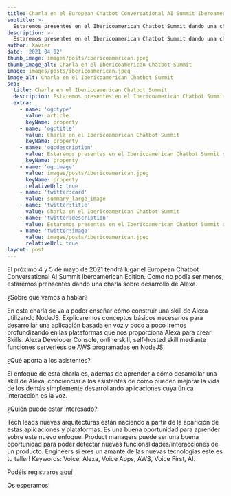 ```yaml
---
title: Charla en el European Chatbot Conversational AI Summit Iberoamerican Edition
subtitle: >-
  Estaremos presentes en el Ibericoamerican Chatbot Summit dando una charla.
description: >-
  Estaremos presentes en el Ibericoamerican Chatbot Summit dando una charla.
author: Xavier
date: '2021-04-02'
thumb_image: images/posts/ibericoamerican.jpeg
thumb_image_alt: Charla en el Ibericoamerican Chatbot Summit
image: images/posts/ibericoamerican.jpeg
image_alt: Charla en el Ibericoamerican Chatbot Summit
seo:
  title: Charla en el Ibericoamerican Chatbot Summit
  description: Estaremos presentes en el Ibericoamerican Chatbot Summit dando una charla.
  extra:
    - name: 'og:type'
      value: article
      keyName: property
    - name: 'og:title'
      value: Charla en el Ibericoamerican Chatbot Summit
      keyName: property
    - name: 'og:description'
      value: Estaremos presentes en el Ibericoamerican Chatbot Summit dando una charla.
      keyName: property
    - name: 'og:image'
      value: images/posts/ibericoamerican.jpeg
      keyName: property
      relativeUrl: true
    - name: 'twitter:card'
      value: summary_large_image
    - name: 'twitter:title'
      value: Charla en el Ibericoamerican Chatbot Summit
    - name: 'twitter:description'
      value: Estaremos presentes en el Ibericoamerican Chatbot Summit dando una charla.
    - name: 'twitter:image'
      value: images/posts/ibericoamerican.jpeg
      relativeUrl: true
layout: post
---
```


El próximo 4 y 5 de mayo de 2021 tendrá lugar el European Chatbot Conversational AI Summit Iberoamerican Edition. Como no podía ser menos, estaremos prensentes dando una charla sobre desarrollo de Alexa.

¿Sobre qué vamos a hablar?

En esta charla se va a poder enseñar cómo construir una skill de Alexa utilizando NodeJS. Explicaremos conceptos básicos necesarios para desarrollar una aplicación basada en voz y poco a poco iremos profundizando en las plataformas que nos proporciona Alexa para crear Skills: Alexa Developer Console, online skill, self-hosted skill mediante funciones serverless de AWS programadas en NodeJS,

¿Qué aporta a los asistentes?

El enfoque de esta charla es, además de aprender a cómo desarrollar una skill de Alexa, concienciar a los asistentes de cómo pueden mejorar la vida de los demás simplemente desarrollando aplicaciones cuya única interacción es la voz.

¿Quién puede estar interesado?

Tech leads nuevas arquitecturas están naciendo a partir de la aparición de estas aplicaciones y plataformas. Es una buena oportunidad para aprender sobre este nuevo enfoque.
Product managers puede ser una buena oportunidad para poder detectar nuevas funcionalidades/interacciones de un producto.
Engineers si eres un amante de las nuevas tecnologías este es tu taller!
Keywords: Voice, Alexa, Voice Apps, AWS, Voice First, AI.

Podéis registraros [aquí](https://iberoamericanchatbot.com/)

Os esperamos!